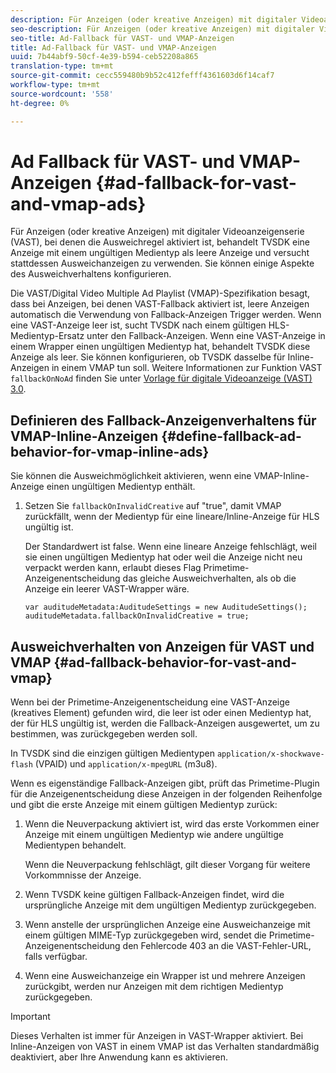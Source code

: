 ```yaml
---
description: Für Anzeigen (oder kreative Anzeigen) mit digitaler Videoanzeigenserie (VAST), bei denen die Ausweichregel aktiviert ist, behandelt TVSDK eine Anzeige mit einem ungültigen Medientyp als leere Anzeige und versucht stattdessen Ausweichanzeigen zu verwenden. Sie können einige Aspekte des Ausweichverhaltens konfigurieren.
seo-description: Für Anzeigen (oder kreative Anzeigen) mit digitaler Videoanzeigenserie (VAST), bei denen die Ausweichregel aktiviert ist, behandelt TVSDK eine Anzeige mit einem ungültigen Medientyp als leere Anzeige und versucht stattdessen Ausweichanzeigen zu verwenden. Sie können einige Aspekte des Ausweichverhaltens konfigurieren.
seo-title: Ad-Fallback für VAST- und VMAP-Anzeigen
title: Ad-Fallback für VAST- und VMAP-Anzeigen
uuid: 7b44abf9-50cf-4e39-b594-ceb52208a865
translation-type: tm+mt
source-git-commit: cecc559480b9b52c412fefff4361603d6f14caf7
workflow-type: tm+mt
source-wordcount: '558'
ht-degree: 0%

---
```



# Ad Fallback für VAST- und VMAP-Anzeigen {#ad-fallback-for-vast-and-vmap-ads}

Für Anzeigen (oder kreative Anzeigen) mit digitaler Videoanzeigenserie (VAST), bei denen die Ausweichregel aktiviert ist, behandelt TVSDK eine Anzeige mit einem ungültigen Medientyp als leere Anzeige und versucht stattdessen Ausweichanzeigen zu verwenden. Sie können einige Aspekte des Ausweichverhaltens konfigurieren.

Die VAST/Digital Video Multiple Ad Playlist (VMAP)-Spezifikation besagt, dass bei Anzeigen, bei denen VAST-Fallback aktiviert ist, leere Anzeigen automatisch die Verwendung von Fallback-Anzeigen Trigger werden. Wenn eine VAST-Anzeige leer ist, sucht TVSDK nach einem gültigen HLS-Medientyp-Ersatz unter den Fallback-Anzeigen. Wenn eine VAST-Anzeige in einem Wrapper einen ungültigen Medientyp hat, behandelt TVSDK diese Anzeige als leer. Sie können konfigurieren, ob TVSDK dasselbe für Inline-Anzeigen in einem VMAP tun soll. Weitere Informationen zur Funktion VAST `fallbackOnNoAd` finden Sie unter [Vorlage für digitale Videoanzeige (VAST) 3.0](https://www.iab.net/guidelines/508676/digitalvideo/vsuite/vast).

## Definieren des Fallback-Anzeigenverhaltens für VMAP-Inline-Anzeigen {#define-fallback-ad-behavior-for-vmap-inline-ads}

Sie können die Ausweichmöglichkeit aktivieren, wenn eine VMAP-Inline-Anzeige einen ungültigen Medientyp enthält.

1. Setzen Sie `fallbackOnInvalidCreative` auf &quot;true&quot;, damit VMAP zurückfällt, wenn der Medientyp für eine lineare/Inline-Anzeige für HLS ungültig ist.

   Der Standardwert ist false. Wenn eine lineare Anzeige fehlschlägt, weil sie einen ungültigen Medientyp hat oder weil die Anzeige nicht neu verpackt werden kann, erlaubt dieses Flag Primetime-Anzeigenentscheidung das gleiche Ausweichverhalten, als ob die Anzeige ein leerer VAST-Wrapper wäre.

   ```
   var auditudeMetadata:AuditudeSettings = new AuditudeSettings(); 
   auditudeMetadata.fallbackOnInvalidCreative = true;
   ```

## Ausweichverhalten von Anzeigen für VAST und VMAP {#ad-fallback-behavior-for-vast-and-vmap}

Wenn bei der Primetime-Anzeigenentscheidung eine VAST-Anzeige (kreatives Element) gefunden wird, die leer ist oder einen Medientyp hat, der für HLS ungültig ist, werden die Fallback-Anzeigen ausgewertet, um zu bestimmen, was zurückgegeben werden soll.

<!--<a id="section_9F60AF00CE9645848EAAF8C06A9E426B"></a>-->

In TVSDK sind die einzigen gültigen Medientypen `application/x-shockwave-flash` (VPAID) und `application/x-mpegURL` (m3u8).

Wenn es eigenständige Fallback-Anzeigen gibt, prüft das Primetime-Plugin für die Anzeigenentscheidung diese Anzeigen in der folgenden Reihenfolge und gibt die erste Anzeige mit einem gültigen Medientyp zurück:

1. Wenn die Neuverpackung aktiviert ist, wird das erste Vorkommen einer Anzeige mit einem ungültigen Medientyp wie andere ungültige Medientypen behandelt.

   Wenn die Neuverpackung fehlschlägt, gilt dieser Vorgang für weitere Vorkommnisse der Anzeige.
1. Wenn TVSDK keine gültigen Fallback-Anzeigen findet, wird die ursprüngliche Anzeige mit dem ungültigen Medientyp zurückgegeben.
1. Wenn anstelle der ursprünglichen Anzeige eine Ausweichanzeige mit einem gültigen MIME-Typ zurückgegeben wird, sendet die Primetime-Anzeigenentscheidung den Fehlercode 403 an die VAST-Fehler-URL, falls verfügbar.
1. Wenn eine Ausweichanzeige ein Wrapper ist und mehrere Anzeigen zurückgibt, werden nur Anzeigen mit dem richtigen Medientyp zurückgegeben.

>[!IMPORTANT]
>
>Dieses Verhalten ist immer für Anzeigen in VAST-Wrapper aktiviert. Bei Inline-Anzeigen von VAST in einem VMAP ist das Verhalten standardmäßig deaktiviert, aber Ihre Anwendung kann es aktivieren.